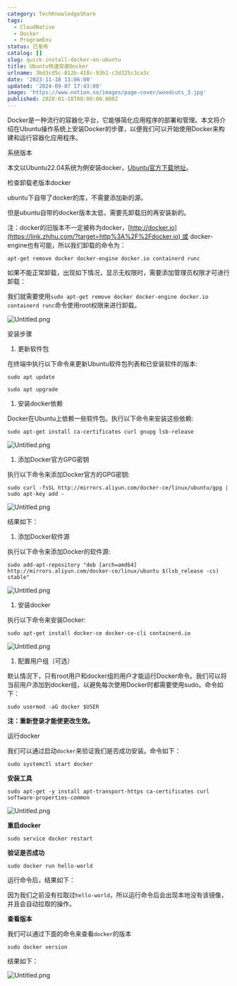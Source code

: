```yaml
---
category: TechKnowledgeShare
tags:
  - CloudNative
  - Docker
  - ProgramEnv
status: 已发布
catalog: []
slug: quick-install-docker-on-ubuntu
title: Ubuntu快速安装Docker
urlname: 3bd3cd5c-012b-418c-93b1-c3d325c3ca3c
date: '2023-11-18 13:06:00'
updated: '2024-09-07 17:43:00'
image: 'https://www.notion.so/images/page-cover/woodcuts_3.jpg'
published: 2020-01-18T08:00:00.000Z
---
```


Docker是一种流行的容器化平台，它能够简化应用程序的部署和管理。本文将介绍在Ubuntu操作系统上安装Docker的步骤，以便我们可以开始使用Docker来构建和运行容器化应用程序。


系统版本


本文以Ubuntu22.04系统为例安装docker，[Ubuntu官方下载地址](https://link.zhihu.com/?target=https%3A%2F%2Fubuntu.com%2Fdownload)。


检查卸载老版本docker


ubuntu下自带了docker的库，不需要添加新的源。


但是ubuntu自带的docker版本太低，需要先卸载旧的再安装新的。


注：docker的旧版本不一定被称为docker，[http://docker.io](https://link.zhihu.com/?target=http%3A%2F%2Fdocker.io) 或 docker-engine也有可能，所以我们卸载的命令为：


`apt-get remove docker docker-engine docker.io containerd runc`


如果不能正常卸载，出现如下情况，显示无权限时，需要添加管理员权限才可进行卸载：


我们就需要使用`sudo apt-get remove docker docker-engine docker.io containerd runc`命令使用root权限来进行卸载。


![Untitled.png](https://prod-files-secure.s3.us-west-2.amazonaws.com/5d24fe63-e567-4804-86f9-9fdc62e13082/39952d0f-7851-4550-b715-72a33876c773/Untitled.png?X-Amz-Algorithm=AWS4-HMAC-SHA256&X-Amz-Content-Sha256=UNSIGNED-PAYLOAD&X-Amz-Credential=ASIAZI2LB46624AHDXNC%2F20250204%2Fus-west-2%2Fs3%2Faws4_request&X-Amz-Date=20250204T053657Z&X-Amz-Expires=3600&X-Amz-Security-Token=IQoJb3JpZ2luX2VjEA0aCXVzLXdlc3QtMiJIMEYCIQDdScjZjYpyc25dstQLEJAIgHiipCVHiKyuWuzPOlTOcQIhAJFEBMlQnPgYaNOIVtP9yHTBqZCSBtToZLrkZhWF9DQ0Kv8DCCYQABoMNjM3NDIzMTgzODA1IgxzLCCF7jteYR2qDG8q3AM870AsjMx9zG5g2vS%2BIcnOqCqQ%2Bcnjc31pq2%2FySQRthsXxVX9choA%2BpCfDWrHPqd3K6bZm3LXW87btolonBY2Pdz5VtedNS7PUbR8XCMPUNPHTAYo5dQGwNLh%2Be54SYr%2Bec%2B46dxRCAV7kmmL4e%2FlTaoeSNaK7Gx%2FUu8bT4iOpV5aQ6TzP%2FQxrJlmH3rvkCCZiDgttXF9Z6henPTCSregsApEFkGPQJHuZ9g4%2BiasCHmHrkhRjGVnwLCA2bGCac0LC7nFrEo3pj6g%2B8UJbpesWLS5KZOHUgL6YS683bNsFLBxRhoqJFW%2FyxSqR63avOduyoMk%2FX%2BOKp9LyC79E%2BN7nwZiBY78E81l5zyR60uxEIP9oORXkIPeMUvk6h0ts2Ll5%2BQUBUJxM5vus93x8ruXpZBYkDriNHZe1WtSJEzngcqSgbQXeHH0u6lEIVpZo8R5rXakYHeUZj17kWdAqZYI52NZuuTQLMRrHtE5jM1YuUNaS4TdEVTTVDkHu8LCLRxb6MNKOOkI%2B5MKHIHNGhZW8if8cH97Pt2p%2BvQR9YW%2B91L6QTphHVB5G1UIHpNfKPCu%2BbUTj2XtkdIexvo93M%2FAD0fiGdZPIsH4ATmK5WnT8R%2BKT0Yu5wJYFhlyA0jD8voa9BjqkAT%2B8pSuaawGSgt9Hty2AuOmRMVqIOo6ZZh%2Ba0FSF3MW9lcph687JvBvf13I82DGZbwFOjka42%2FDQM%2B51t5WX6LWMvOhXNsvZdQJzemIjhk8GCxlFDX77p0jqFLAlq%2BlxEr0UCWjh2vCDkPPJPWHhJgWfHiCYJ36%2BklrFPVlHWFSXvxYpFaaNJEDWfD%2FSYGuHNnm%2F58Hhdk5wsGCMFwPfEP2I%2FXMw&X-Amz-Signature=6a9a840c1d7771a2e86a2d96aa6e6e2061b47ced651236003c50d4b9d80d4fca&X-Amz-SignedHeaders=host&x-id=GetObject)


安装步骤

1. 更新软件包

在终端中执行以下命令来更新Ubuntu软件包列表和已安装软件的版本:


`sudo apt update`


`sudo apt upgrade`

1. 安装docker依赖

Docker在Ubuntu上依赖一些软件包。执行以下命令来安装这些依赖:


`sudo apt-get install ca-certificates curl gnupg lsb-release`


![Untitled.png](https://prod-files-secure.s3.us-west-2.amazonaws.com/5d24fe63-e567-4804-86f9-9fdc62e13082/b5a549a8-6621-4824-a151-93e8b0592f14/Untitled.png?X-Amz-Algorithm=AWS4-HMAC-SHA256&X-Amz-Content-Sha256=UNSIGNED-PAYLOAD&X-Amz-Credential=ASIAZI2LB46624AHDXNC%2F20250204%2Fus-west-2%2Fs3%2Faws4_request&X-Amz-Date=20250204T053657Z&X-Amz-Expires=3600&X-Amz-Security-Token=IQoJb3JpZ2luX2VjEA0aCXVzLXdlc3QtMiJIMEYCIQDdScjZjYpyc25dstQLEJAIgHiipCVHiKyuWuzPOlTOcQIhAJFEBMlQnPgYaNOIVtP9yHTBqZCSBtToZLrkZhWF9DQ0Kv8DCCYQABoMNjM3NDIzMTgzODA1IgxzLCCF7jteYR2qDG8q3AM870AsjMx9zG5g2vS%2BIcnOqCqQ%2Bcnjc31pq2%2FySQRthsXxVX9choA%2BpCfDWrHPqd3K6bZm3LXW87btolonBY2Pdz5VtedNS7PUbR8XCMPUNPHTAYo5dQGwNLh%2Be54SYr%2Bec%2B46dxRCAV7kmmL4e%2FlTaoeSNaK7Gx%2FUu8bT4iOpV5aQ6TzP%2FQxrJlmH3rvkCCZiDgttXF9Z6henPTCSregsApEFkGPQJHuZ9g4%2BiasCHmHrkhRjGVnwLCA2bGCac0LC7nFrEo3pj6g%2B8UJbpesWLS5KZOHUgL6YS683bNsFLBxRhoqJFW%2FyxSqR63avOduyoMk%2FX%2BOKp9LyC79E%2BN7nwZiBY78E81l5zyR60uxEIP9oORXkIPeMUvk6h0ts2Ll5%2BQUBUJxM5vus93x8ruXpZBYkDriNHZe1WtSJEzngcqSgbQXeHH0u6lEIVpZo8R5rXakYHeUZj17kWdAqZYI52NZuuTQLMRrHtE5jM1YuUNaS4TdEVTTVDkHu8LCLRxb6MNKOOkI%2B5MKHIHNGhZW8if8cH97Pt2p%2BvQR9YW%2B91L6QTphHVB5G1UIHpNfKPCu%2BbUTj2XtkdIexvo93M%2FAD0fiGdZPIsH4ATmK5WnT8R%2BKT0Yu5wJYFhlyA0jD8voa9BjqkAT%2B8pSuaawGSgt9Hty2AuOmRMVqIOo6ZZh%2Ba0FSF3MW9lcph687JvBvf13I82DGZbwFOjka42%2FDQM%2B51t5WX6LWMvOhXNsvZdQJzemIjhk8GCxlFDX77p0jqFLAlq%2BlxEr0UCWjh2vCDkPPJPWHhJgWfHiCYJ36%2BklrFPVlHWFSXvxYpFaaNJEDWfD%2FSYGuHNnm%2F58Hhdk5wsGCMFwPfEP2I%2FXMw&X-Amz-Signature=140a43b1ecfeb85c54604377cd1fbcd30e7381670f73d937636525c27d7a55d9&X-Amz-SignedHeaders=host&x-id=GetObject)

1. 添加Docker官方GPG密钥

执行以下命令来添加Docker官方的GPG密钥:


`sudo curl -fsSL http://mirrors.aliyun.com/docker-ce/linux/ubuntu/gpg | sudo apt-key add -`


![Untitled.png](https://prod-files-secure.s3.us-west-2.amazonaws.com/5d24fe63-e567-4804-86f9-9fdc62e13082/98014b5e-f5b7-4b16-804e-ab6917971bd3/Untitled.png?X-Amz-Algorithm=AWS4-HMAC-SHA256&X-Amz-Content-Sha256=UNSIGNED-PAYLOAD&X-Amz-Credential=ASIAZI2LB46624AHDXNC%2F20250204%2Fus-west-2%2Fs3%2Faws4_request&X-Amz-Date=20250204T053657Z&X-Amz-Expires=3600&X-Amz-Security-Token=IQoJb3JpZ2luX2VjEA0aCXVzLXdlc3QtMiJIMEYCIQDdScjZjYpyc25dstQLEJAIgHiipCVHiKyuWuzPOlTOcQIhAJFEBMlQnPgYaNOIVtP9yHTBqZCSBtToZLrkZhWF9DQ0Kv8DCCYQABoMNjM3NDIzMTgzODA1IgxzLCCF7jteYR2qDG8q3AM870AsjMx9zG5g2vS%2BIcnOqCqQ%2Bcnjc31pq2%2FySQRthsXxVX9choA%2BpCfDWrHPqd3K6bZm3LXW87btolonBY2Pdz5VtedNS7PUbR8XCMPUNPHTAYo5dQGwNLh%2Be54SYr%2Bec%2B46dxRCAV7kmmL4e%2FlTaoeSNaK7Gx%2FUu8bT4iOpV5aQ6TzP%2FQxrJlmH3rvkCCZiDgttXF9Z6henPTCSregsApEFkGPQJHuZ9g4%2BiasCHmHrkhRjGVnwLCA2bGCac0LC7nFrEo3pj6g%2B8UJbpesWLS5KZOHUgL6YS683bNsFLBxRhoqJFW%2FyxSqR63avOduyoMk%2FX%2BOKp9LyC79E%2BN7nwZiBY78E81l5zyR60uxEIP9oORXkIPeMUvk6h0ts2Ll5%2BQUBUJxM5vus93x8ruXpZBYkDriNHZe1WtSJEzngcqSgbQXeHH0u6lEIVpZo8R5rXakYHeUZj17kWdAqZYI52NZuuTQLMRrHtE5jM1YuUNaS4TdEVTTVDkHu8LCLRxb6MNKOOkI%2B5MKHIHNGhZW8if8cH97Pt2p%2BvQR9YW%2B91L6QTphHVB5G1UIHpNfKPCu%2BbUTj2XtkdIexvo93M%2FAD0fiGdZPIsH4ATmK5WnT8R%2BKT0Yu5wJYFhlyA0jD8voa9BjqkAT%2B8pSuaawGSgt9Hty2AuOmRMVqIOo6ZZh%2Ba0FSF3MW9lcph687JvBvf13I82DGZbwFOjka42%2FDQM%2B51t5WX6LWMvOhXNsvZdQJzemIjhk8GCxlFDX77p0jqFLAlq%2BlxEr0UCWjh2vCDkPPJPWHhJgWfHiCYJ36%2BklrFPVlHWFSXvxYpFaaNJEDWfD%2FSYGuHNnm%2F58Hhdk5wsGCMFwPfEP2I%2FXMw&X-Amz-Signature=3ed37209eb251a9fdcd21f94eb87a2199b5c59f68ba6a56f3cce2e49ddb70add&X-Amz-SignedHeaders=host&x-id=GetObject)


结果如下：

1. 添加Docker软件源

执行以下命令来添加Docker的软件源:


`sudo add-apt-repository "deb [arch=amd64] http://mirrors.aliyun.com/docker-ce/linux/ubuntu $(lsb_release -cs) stable"`


![Untitled.png](https://prod-files-secure.s3.us-west-2.amazonaws.com/5d24fe63-e567-4804-86f9-9fdc62e13082/7fc5bdbe-9d4c-48b8-ba03-3309380f47ba/Untitled.png?X-Amz-Algorithm=AWS4-HMAC-SHA256&X-Amz-Content-Sha256=UNSIGNED-PAYLOAD&X-Amz-Credential=ASIAZI2LB46624AHDXNC%2F20250204%2Fus-west-2%2Fs3%2Faws4_request&X-Amz-Date=20250204T053657Z&X-Amz-Expires=3600&X-Amz-Security-Token=IQoJb3JpZ2luX2VjEA0aCXVzLXdlc3QtMiJIMEYCIQDdScjZjYpyc25dstQLEJAIgHiipCVHiKyuWuzPOlTOcQIhAJFEBMlQnPgYaNOIVtP9yHTBqZCSBtToZLrkZhWF9DQ0Kv8DCCYQABoMNjM3NDIzMTgzODA1IgxzLCCF7jteYR2qDG8q3AM870AsjMx9zG5g2vS%2BIcnOqCqQ%2Bcnjc31pq2%2FySQRthsXxVX9choA%2BpCfDWrHPqd3K6bZm3LXW87btolonBY2Pdz5VtedNS7PUbR8XCMPUNPHTAYo5dQGwNLh%2Be54SYr%2Bec%2B46dxRCAV7kmmL4e%2FlTaoeSNaK7Gx%2FUu8bT4iOpV5aQ6TzP%2FQxrJlmH3rvkCCZiDgttXF9Z6henPTCSregsApEFkGPQJHuZ9g4%2BiasCHmHrkhRjGVnwLCA2bGCac0LC7nFrEo3pj6g%2B8UJbpesWLS5KZOHUgL6YS683bNsFLBxRhoqJFW%2FyxSqR63avOduyoMk%2FX%2BOKp9LyC79E%2BN7nwZiBY78E81l5zyR60uxEIP9oORXkIPeMUvk6h0ts2Ll5%2BQUBUJxM5vus93x8ruXpZBYkDriNHZe1WtSJEzngcqSgbQXeHH0u6lEIVpZo8R5rXakYHeUZj17kWdAqZYI52NZuuTQLMRrHtE5jM1YuUNaS4TdEVTTVDkHu8LCLRxb6MNKOOkI%2B5MKHIHNGhZW8if8cH97Pt2p%2BvQR9YW%2B91L6QTphHVB5G1UIHpNfKPCu%2BbUTj2XtkdIexvo93M%2FAD0fiGdZPIsH4ATmK5WnT8R%2BKT0Yu5wJYFhlyA0jD8voa9BjqkAT%2B8pSuaawGSgt9Hty2AuOmRMVqIOo6ZZh%2Ba0FSF3MW9lcph687JvBvf13I82DGZbwFOjka42%2FDQM%2B51t5WX6LWMvOhXNsvZdQJzemIjhk8GCxlFDX77p0jqFLAlq%2BlxEr0UCWjh2vCDkPPJPWHhJgWfHiCYJ36%2BklrFPVlHWFSXvxYpFaaNJEDWfD%2FSYGuHNnm%2F58Hhdk5wsGCMFwPfEP2I%2FXMw&X-Amz-Signature=4c546b367d73d56a69e3c6c9cd88e4832b0fef2fe3c28f48aed1f5fd97a3d2b1&X-Amz-SignedHeaders=host&x-id=GetObject)

1. 安装docker

执行以下命令来安装Docker:


`sudo apt-get install docker-ce docker-ce-cli containerd.io`


![Untitled.png](https://prod-files-secure.s3.us-west-2.amazonaws.com/5d24fe63-e567-4804-86f9-9fdc62e13082/d5ede442-ffc5-49c3-a76a-76559a797244/Untitled.png?X-Amz-Algorithm=AWS4-HMAC-SHA256&X-Amz-Content-Sha256=UNSIGNED-PAYLOAD&X-Amz-Credential=ASIAZI2LB46624AHDXNC%2F20250204%2Fus-west-2%2Fs3%2Faws4_request&X-Amz-Date=20250204T053657Z&X-Amz-Expires=3600&X-Amz-Security-Token=IQoJb3JpZ2luX2VjEA0aCXVzLXdlc3QtMiJIMEYCIQDdScjZjYpyc25dstQLEJAIgHiipCVHiKyuWuzPOlTOcQIhAJFEBMlQnPgYaNOIVtP9yHTBqZCSBtToZLrkZhWF9DQ0Kv8DCCYQABoMNjM3NDIzMTgzODA1IgxzLCCF7jteYR2qDG8q3AM870AsjMx9zG5g2vS%2BIcnOqCqQ%2Bcnjc31pq2%2FySQRthsXxVX9choA%2BpCfDWrHPqd3K6bZm3LXW87btolonBY2Pdz5VtedNS7PUbR8XCMPUNPHTAYo5dQGwNLh%2Be54SYr%2Bec%2B46dxRCAV7kmmL4e%2FlTaoeSNaK7Gx%2FUu8bT4iOpV5aQ6TzP%2FQxrJlmH3rvkCCZiDgttXF9Z6henPTCSregsApEFkGPQJHuZ9g4%2BiasCHmHrkhRjGVnwLCA2bGCac0LC7nFrEo3pj6g%2B8UJbpesWLS5KZOHUgL6YS683bNsFLBxRhoqJFW%2FyxSqR63avOduyoMk%2FX%2BOKp9LyC79E%2BN7nwZiBY78E81l5zyR60uxEIP9oORXkIPeMUvk6h0ts2Ll5%2BQUBUJxM5vus93x8ruXpZBYkDriNHZe1WtSJEzngcqSgbQXeHH0u6lEIVpZo8R5rXakYHeUZj17kWdAqZYI52NZuuTQLMRrHtE5jM1YuUNaS4TdEVTTVDkHu8LCLRxb6MNKOOkI%2B5MKHIHNGhZW8if8cH97Pt2p%2BvQR9YW%2B91L6QTphHVB5G1UIHpNfKPCu%2BbUTj2XtkdIexvo93M%2FAD0fiGdZPIsH4ATmK5WnT8R%2BKT0Yu5wJYFhlyA0jD8voa9BjqkAT%2B8pSuaawGSgt9Hty2AuOmRMVqIOo6ZZh%2Ba0FSF3MW9lcph687JvBvf13I82DGZbwFOjka42%2FDQM%2B51t5WX6LWMvOhXNsvZdQJzemIjhk8GCxlFDX77p0jqFLAlq%2BlxEr0UCWjh2vCDkPPJPWHhJgWfHiCYJ36%2BklrFPVlHWFSXvxYpFaaNJEDWfD%2FSYGuHNnm%2F58Hhdk5wsGCMFwPfEP2I%2FXMw&X-Amz-Signature=2c81fd72a90ab80a23edaa76729cab620065468ff3fbd413e1d270a3773dfb61&X-Amz-SignedHeaders=host&x-id=GetObject)

1. 配置用户组（可选）

默认情况下，只有root用户和docker组的用户才能运行Docker命令。我们可以将当前用户添加到docker组，以避免每次使用Docker时都需要使用sudo。命令如下：


`sudo usermod -aG docker $USER`


**注：重新登录才能使更改生效。**


运行docker


我们可以通过启动`docker`来验证我们是否成功安装。命令如下：


`sudo systemctl start docker`


**安装工具**


`sudo apt-get -y install apt-transport-https ca-certificates curl software-properties-common`


![Untitled.png](https://prod-files-secure.s3.us-west-2.amazonaws.com/5d24fe63-e567-4804-86f9-9fdc62e13082/0c3615c1-94db-46f5-9743-68bb221a9964/Untitled.png?X-Amz-Algorithm=AWS4-HMAC-SHA256&X-Amz-Content-Sha256=UNSIGNED-PAYLOAD&X-Amz-Credential=ASIAZI2LB46624AHDXNC%2F20250204%2Fus-west-2%2Fs3%2Faws4_request&X-Amz-Date=20250204T053657Z&X-Amz-Expires=3600&X-Amz-Security-Token=IQoJb3JpZ2luX2VjEA0aCXVzLXdlc3QtMiJIMEYCIQDdScjZjYpyc25dstQLEJAIgHiipCVHiKyuWuzPOlTOcQIhAJFEBMlQnPgYaNOIVtP9yHTBqZCSBtToZLrkZhWF9DQ0Kv8DCCYQABoMNjM3NDIzMTgzODA1IgxzLCCF7jteYR2qDG8q3AM870AsjMx9zG5g2vS%2BIcnOqCqQ%2Bcnjc31pq2%2FySQRthsXxVX9choA%2BpCfDWrHPqd3K6bZm3LXW87btolonBY2Pdz5VtedNS7PUbR8XCMPUNPHTAYo5dQGwNLh%2Be54SYr%2Bec%2B46dxRCAV7kmmL4e%2FlTaoeSNaK7Gx%2FUu8bT4iOpV5aQ6TzP%2FQxrJlmH3rvkCCZiDgttXF9Z6henPTCSregsApEFkGPQJHuZ9g4%2BiasCHmHrkhRjGVnwLCA2bGCac0LC7nFrEo3pj6g%2B8UJbpesWLS5KZOHUgL6YS683bNsFLBxRhoqJFW%2FyxSqR63avOduyoMk%2FX%2BOKp9LyC79E%2BN7nwZiBY78E81l5zyR60uxEIP9oORXkIPeMUvk6h0ts2Ll5%2BQUBUJxM5vus93x8ruXpZBYkDriNHZe1WtSJEzngcqSgbQXeHH0u6lEIVpZo8R5rXakYHeUZj17kWdAqZYI52NZuuTQLMRrHtE5jM1YuUNaS4TdEVTTVDkHu8LCLRxb6MNKOOkI%2B5MKHIHNGhZW8if8cH97Pt2p%2BvQR9YW%2B91L6QTphHVB5G1UIHpNfKPCu%2BbUTj2XtkdIexvo93M%2FAD0fiGdZPIsH4ATmK5WnT8R%2BKT0Yu5wJYFhlyA0jD8voa9BjqkAT%2B8pSuaawGSgt9Hty2AuOmRMVqIOo6ZZh%2Ba0FSF3MW9lcph687JvBvf13I82DGZbwFOjka42%2FDQM%2B51t5WX6LWMvOhXNsvZdQJzemIjhk8GCxlFDX77p0jqFLAlq%2BlxEr0UCWjh2vCDkPPJPWHhJgWfHiCYJ36%2BklrFPVlHWFSXvxYpFaaNJEDWfD%2FSYGuHNnm%2F58Hhdk5wsGCMFwPfEP2I%2FXMw&X-Amz-Signature=bd5d15ecc5d83fbf29c546fdd620937745ad96dbf5e2c175bf5b2af95b9376e4&X-Amz-SignedHeaders=host&x-id=GetObject)


**重启docker**


`sudo service docker restart`


**验证是否成功**


`sudo docker run hello-world`


运行命令后，结果如下：


因为我们之前没有拉取过`hello-world`，所以运行命令后会出现本地没有该镜像，并且会自动拉取的操作。


**查看版本**


我们可以通过下面的命令来查看`docker`的版本


`sudo docker version`


结果如下：


![Untitled.png](https://prod-files-secure.s3.us-west-2.amazonaws.com/5d24fe63-e567-4804-86f9-9fdc62e13082/efdb509a-3c1e-41a3-91ee-a1bd88793688/Untitled.png?X-Amz-Algorithm=AWS4-HMAC-SHA256&X-Amz-Content-Sha256=UNSIGNED-PAYLOAD&X-Amz-Credential=ASIAZI2LB46624AHDXNC%2F20250204%2Fus-west-2%2Fs3%2Faws4_request&X-Amz-Date=20250204T053657Z&X-Amz-Expires=3600&X-Amz-Security-Token=IQoJb3JpZ2luX2VjEA0aCXVzLXdlc3QtMiJIMEYCIQDdScjZjYpyc25dstQLEJAIgHiipCVHiKyuWuzPOlTOcQIhAJFEBMlQnPgYaNOIVtP9yHTBqZCSBtToZLrkZhWF9DQ0Kv8DCCYQABoMNjM3NDIzMTgzODA1IgxzLCCF7jteYR2qDG8q3AM870AsjMx9zG5g2vS%2BIcnOqCqQ%2Bcnjc31pq2%2FySQRthsXxVX9choA%2BpCfDWrHPqd3K6bZm3LXW87btolonBY2Pdz5VtedNS7PUbR8XCMPUNPHTAYo5dQGwNLh%2Be54SYr%2Bec%2B46dxRCAV7kmmL4e%2FlTaoeSNaK7Gx%2FUu8bT4iOpV5aQ6TzP%2FQxrJlmH3rvkCCZiDgttXF9Z6henPTCSregsApEFkGPQJHuZ9g4%2BiasCHmHrkhRjGVnwLCA2bGCac0LC7nFrEo3pj6g%2B8UJbpesWLS5KZOHUgL6YS683bNsFLBxRhoqJFW%2FyxSqR63avOduyoMk%2FX%2BOKp9LyC79E%2BN7nwZiBY78E81l5zyR60uxEIP9oORXkIPeMUvk6h0ts2Ll5%2BQUBUJxM5vus93x8ruXpZBYkDriNHZe1WtSJEzngcqSgbQXeHH0u6lEIVpZo8R5rXakYHeUZj17kWdAqZYI52NZuuTQLMRrHtE5jM1YuUNaS4TdEVTTVDkHu8LCLRxb6MNKOOkI%2B5MKHIHNGhZW8if8cH97Pt2p%2BvQR9YW%2B91L6QTphHVB5G1UIHpNfKPCu%2BbUTj2XtkdIexvo93M%2FAD0fiGdZPIsH4ATmK5WnT8R%2BKT0Yu5wJYFhlyA0jD8voa9BjqkAT%2B8pSuaawGSgt9Hty2AuOmRMVqIOo6ZZh%2Ba0FSF3MW9lcph687JvBvf13I82DGZbwFOjka42%2FDQM%2B51t5WX6LWMvOhXNsvZdQJzemIjhk8GCxlFDX77p0jqFLAlq%2BlxEr0UCWjh2vCDkPPJPWHhJgWfHiCYJ36%2BklrFPVlHWFSXvxYpFaaNJEDWfD%2FSYGuHNnm%2F58Hhdk5wsGCMFwPfEP2I%2FXMw&X-Amz-Signature=235d3b0002c58da4b687d6e12c5f7c559e76e0b546ea91a34d7af48cce7f44fb&X-Amz-SignedHeaders=host&x-id=GetObject)

